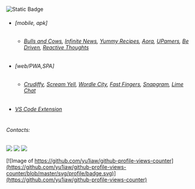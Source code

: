 ![Static Badge](https://img.shields.io/badge/-Demo%20Apps-5F9EA0?logo=loom&logoColor=white&style=for-the-badge) 

- ###### [mobile, apk]
  - ###### [Bulls and Cows](https://www.dropbox.com/scl/fo/jii2ogqy4q3mj1owr4w9l/ADTuL_UA8vlkFEGQ3S46FrA?rlkey=ro50rmvixvd7ixgbqwiq0lf54&st=8kd60vg7&dl=0), [Infinite News](https://www.dropbox.com/scl/fo/6yxthablas87ta4m9vi14/ANjKfwPjGqlzyhj4JCfxPD8?rlkey=8wu1amqatcdlb58yt1gl8rlmj&st=bk5n2z6h&dl=0), [Yummy Recipes](https://www.dropbox.com/scl/fo/1j4dvog6u475afzpldbzv/AC5TBijO2uqabidPSDzxuk4?rlkey=qvoerjznyi1hcch0k1jwuuag4&st=q0it2mrb&dl=0), [Aora](https://www.dropbox.com/scl/fo/33n6hpwsrvue52atc9rak/AGnRiJJfAhYjxoZe1lA_zvs?rlkey=yqlwsi9qyef9977pxcctdbw7g&st=lj1an37h&dl=0), [UPamers](https://www.dropbox.com/scl/fo/vihf11og1burij4is97cf/AFJ7yLk0Bq3li5WBKJ2DtlU?rlkey=78w8h1mhcjcqqv15vv6qdimmx&st=rl7kekrd&dl=0), [Be Driven](https://www.dropbox.com/scl/fo/nrzdbii67ocvlvg5w9y19/ABpYTf3sCN_8y6klpxBy5ZM?rlkey=7xmhb0y73drv1qm5acfzt4pzt&st=ipmw13se&dl=0), [Reactive Thoughts](https://www.dropbox.com/scl/fo/zvrptoifw3bydjnhmy6yd/AEuLncUVrRrr8wPo6DIuojk?rlkey=rj0r8774zmfi3ig9k1m85yvf2&st=9akmdrhp&dl=0)
- ###### [web/PWA,SPA]
  - ###### [Crudiffy](https://crudiffy.netlify.app), [Scream Yell](https://scream-yell.netlify.app), [Wordle City](https://wordle-british-city.netlify.app), [Fast Fingers](https://yu1ia-warming-up-fingers.netlify.app), [Snapgram](https://snapgramar.netlify.app/), [Lime Chat](https://1imechat.netlify.app)
- ###### [VS Code Extension](https://marketplace.visualstudio.com/items?itemName=yu1ia-vasyleniuk.react-reactnative-snippets-essential)
#

  
###### Contacts: 
<a href="https://1imechat.netlify.app" target="_blank"><img src="https://img.shields.io/badge/lime%20chat-578B34?logo=pwa&logoColor=white" /></a>
<a href="mailto:vasilenyuky@gmail.com"><img src="https://img.shields.io/badge/-Gmail-EA4335?logo=gmail&logoColor=ivory" /></a>
<a href="https://bsky.app/profile/yu1iadev.website" target="_blank"><img src="https://img.shields.io/badge/bsky-005fad?logo=bluesky&logoColor=white" /></a>
<br />

[![Image of https://github.com/yu1iaw/github-profile-views-counter](https://github.com/yu1iaw/github-profile-views-counter/blob/master/svg/profile/badge.svg)](https://github.com/yu1iaw/github-profile-views-counter)


